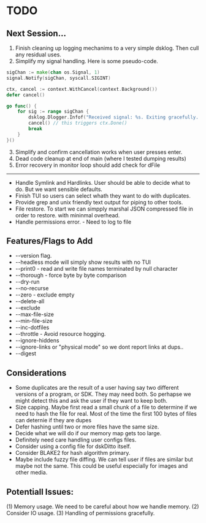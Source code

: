 # TODO

## Next Session...

1. Finish cleaning up logging mechanims to a very simple dsklog. Then cull any residual uses.
2. Simplify my signal handling. Here is some pseudo-code.

```Go
sigChan := make(chan os.Signal, 1)
signal.Notify(sigChan, syscall.SIGINT)

ctx, cancel := context.WithCancel(context.Background())
defer cancel()

go func() {
	for sig := range sigChan {
		dsklog.Dlogger.Infof("Received signal: %s. Exiting gracefully...", sig)
		cancel() // this triggers ctx.Done()
		break
	}
}()
```
3. Simplify and confirm cancellation works when user presses enter.
4. Dead code cleanup at end of main (where I tested dumping results)
5. Error recovery in monitor loop should add check for dFile

---


* Handle Symlink and Hardlinks. User should be able to decide what to do. But we want
sensible defaults.
* Finish TUI so users can select whath they want to do with duplicates.
* Provide grep and unix friendly text output for piping to other tools.
* File restore. To start we can simpply marshal JSON compressed file in order to restore.
with mininmal overhead.
* Handle permissions error. - Need to log to file


## Features/Flags to Add

* --version flag.
* --headless mode will simply show results with no TUI
* --print0 - read and write file names terminated by null character
* --thorough - force byte by byte comparison
* --dry-run
* --no-recurse
* --zero - exclude empty
* --delete-all
* --exclude
* --max-file-size
* --min-file-size
* --inc-dotfiles
* --throttle - Avoid resource hogging.
* --ignore-hiddens
* --ignore-links or "physical mode" so we dont report links at dups..
* --digest

## Considerations

* Some duplicates are the result of a user having say two different versions of a program, or SDK. They
may need both. So perhapse we might detect this and ask the user if they want to keep both.
* Size capping. Maybe first read a small chunk of a file to determine if we need to
hash the file for real. Most of the time the first 100 bytes of files can deternie if they are dupes
* Defer hashing until two or more files have the same size.
* Decide what we will do if our memory map gets too large.
* Definitely need care handling user configs files.
* Consider using a config file for dskDitto itself.
* Consider BLAKE2 for hash algorithm primary.
* Maybe include fuzzy file diffing. We can tell user if
files are similar but maybe not the same. This could be useful especially for images
and other media.

## Potentiall Issues:

(1) Memory usage. We need to be careful about how we handle memory.
(2) Consider IO usage.
(3) Handling of permissions gracefully.
